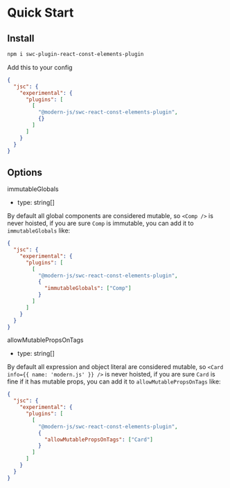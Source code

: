 # Quick Start

## Install

```bash
npm i swc-plugin-react-const-elements-plugin
```

Add this to your config

```json
{
  "jsc": {
    "experimental": {
      "plugins": [
        [
          "@modern-js/swc-react-const-elements-plugin",
          {}
        ]
      ]
    }
  }
}
```

## Options

immutableGlobals

- type: string[]

By default all global components are considered mutable, so ```<Comp />``` is never hoisted, if you are sure ```Comp``` is immutable, you can add it to `immutableGlobals` like:

```json
{
  "jsc": {
    "experimental": {
      "plugins": [
        [
          "@modern-js/swc-react-const-elements-plugin",
          {
            "immutableGlobals": ["Comp"]
          }
        ]
      ]
    }
  }
}
```

allowMutablePropsOnTags

- type: string[]

By default all expression and object literal are considered mutable, so ```<Card info={{ name: 'modern.js' }} />``` is never hoisted, if you are sure ```Card``` is fine if it has mutable props, you can add it to `allowMutablePropsOnTags` like:

```json
{
  "jsc": {
    "experimental": {
      "plugins": [
        [
          "@modern-js/swc-react-const-elements-plugin",
          {
            "allowMutablePropsOnTags": ["Card"]
          }
        ]
      ]
    }
  }
}
```
